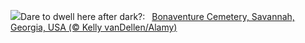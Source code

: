 ![](https://www.bing.com/th?id=OHR.SavannahSculpture_EN-GB4452502826_UHD.jpg&w=1000)Dare to dwell here after dark?:&nbsp;&ensp;[Bonaventure Cemetery, Savannah, Georgia, USA (© Kelly vanDellen/Alamy)](https://www.bing.com/th?id=OHR.SavannahSculpture_EN-GB4452502826_UHD.jpg)
<br><br/>
